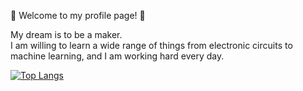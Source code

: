 :balloon: Welcome to my profile page! :balloon:  

My dream is to be a maker.  
I am willing to learn a wide range of things from electronic circuits to machine learning, and I am working hard every day.  

[![Top Langs](https://github-readme-stats.vercel.app/api/top-langs/?username=ryoono&layout=compact)](https://github.com/ryoono)

<!--
**ryoono/ryoono** is a ✨ _special_ ✨ repository because its `README.md` (this file) appears on your GitHub profile.

Here are some ideas to get you started:

- 🔭 I’m currently working on ...
- 🌱 I’m currently learning ...
- 👯 I’m looking to collaborate on ...
- 🤔 I’m looking for help with ...
- 💬 Ask me about ...
- 📫 How to reach me: ...
- 😄 Pronouns: ...
- ⚡ Fun fact: ...
-->
